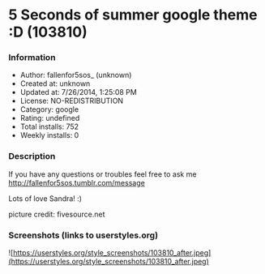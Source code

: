 # 5 Seconds of summer google theme :D (103810)

### Information
- Author: fallenfor5sos_ (unknown)
- Created at: unknown
- Updated at: 7/26/2014, 1:25:08 PM
- License: NO-REDISTRIBUTION
- Category: google
- Rating: undefined
- Total installs: 752
- Weekly installs: 0


### Description
If you have any questions or troubles feel free to ask me http://fallenfor5sos.tumblr.com/message 

Lots of love Sandra! :)

picture credit: fivesource.net


### Screenshots (links to userstyles.org)
![https://userstyles.org/style_screenshots/103810_after.jpeg](https://userstyles.org/style_screenshots/103810_after.jpeg)


